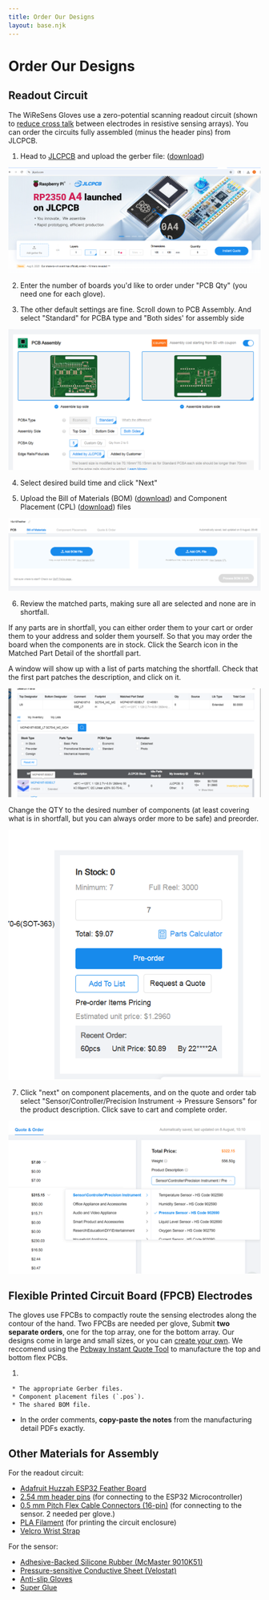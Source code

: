 ```yaml
---
title: Order Our Designs
layout: base.njk
---
```


# Order Our Designs



## Readout Circuit

The WiReSens Gloves use a zero-potential scanning readout circuit (shown to [reduce cross talk](https://www.sciencedirect.com/science/article/abs/pii/S0924424798002040) between electrodes in resistive sensing arrays). You can order the circuits fully assembled (minus the header pins) from JLCPCB. 

1. Head to [JLCPCB](https://jlcpcb.com/) and upload the gerber file: ([download](assets/16x16Feather.zip))

![add gerber](assets/add_gerber.png)

2. Enter the number of boards you'd like to order under "PCB Qty" (you need one for each glove). 

3. The other default settings are fine. Scroll down to PCB Assembly. And select "Standard" for PCBA type and "Both sides' for assembly side

![assembly](assets/pcb_assembly.png)

4. Select desired build time and click "Next"

5. Upload the Bill of Materials  (BOM) ([download](assets/bom.csv)) and Component Placement (CPL) ([download](assets/positions.csv)) files

![bom](assets/bom_cpl.png)

6. Review the matched parts, making sure all are selected and none are in shortfall. 



If any parts are in shortfall, you can either order them to your cart or order them to your address and solder them yourself. So that you may order the board when the components are in stock. Click the Search icon in the Matched Part Detail of the shortfall part.

A window will show up with a list of parts matching the shortfall. Check that the first part patches the description, and click on it.

![shortfall](assets/shortfall.png)

Change the QTY to the desired number of components (at least covering what is in shortfall, but you can always order more to be safe) and preorder.

![preorder](assets/preorder.png)

7. Click "next" on component placements, and on the quote and order tab select "Sensor/Controller/Precision Instrument -> Pressure Sensors" for the product description. Click save to cart and complete order. 

![complete](assets/complete_order.png)


## Flexible Printed Circuit Board (FPCB) Electrodes

The gloves use FPCBs to compactly route the sensing electrodes along the contour of the hand. Two FPCBs are needed per glove, Submit **two separate orders**, one for the top array, one for the bottom array. Our designs come in large and small sizes, or you can [create your own](). We reccomend using the [Pcbway Instant Quote Tool](https://www.pcbway.com/flexible.aspx) to manufacture the top and bottom flex PCBs.

1. 

     * The appropriate Gerber files.
     * Component placement files (`.pos`).
     * The shared BOM file.
   * In the order comments, **copy-paste the notes** from the manufacturing detail PDFs exactly.



## Other Materials for Assembly

For the readout circuit:

* [Adafruit Huzzah ESP32 Feather Board](https://www.digikey.com/en/products/detail/adafruit-industries-llc/3591/8119805?gclsrc=aw.ds&gad_source=1&gad_campaignid=20243136172&gbraid=0AAAAADrbLlgIO8C_ilnVVgWgsCbx8uOy1&gclid=CjwKCAjwwNbEBhBpEiwAFYLtGMsl5UhCbYTguXWj6P3x7uX0yz5KJd8kKBPR7fHwGWJzBXyPuz6oORoCrzEQAvD_BwE)
* [2.54 mm header pins](https://www.amazon.com/2-54mm-Stright-Female-Single-Connector/dp/B0DYYL6CQF?gQT=1) (for connecting to the ESP32 Microcontroller)
* [0.5 mm Pitch Flex Cable Connectors (16-pin)](https://www.amazon.com/dp/B07RY9QZ4Q) (for connecting to the sensor. 2 needed per glove.)
* [PLA Filament](https://www.matterhackers.com/store/l/pro-series-pla/sk/MY6C8H7E) (for printing the circuit enclosure)
* [Velcro Wrist Strap](https://www.amazon.com/VELCRO-Brand-ONE-WRAP-Double-Sided-Multi-Purpose/dp/B00JWU77N2/ref=sr_1_11?crid=1D6ZL1G7ND6Z5&dib=eyJ2IjoiMSJ9.-ycYKzOndCCCo7OcaxsPn6GhyrddOLFoIcQyazfgWO7SVIA75XHtZBpQGx_JMi4wTVHZvnfa0gvC0lsRa9C2P4y6aCsHLD4FUdbySjZDON7TTznO8knROgZEPL1bII_-4wLK7bIxW_SzHMWVUY2ktHyXhrBMDMYBo70kYNMIoJJg82pmGvEUe3tB90TKeoABJuoY0-JS69h-A6MigTCtb3Z2ZdEwhlvzsE8bxezqwRPE-a1_edVr-PMw7uje8zeTHjqd_-KnGX8ApM-3Q9KCpZ_BygR95a3yvVvYuPOeExY.F-Git40A0vEgHGfnzXMoIRJ3LJ_HachBhDROv_GkK2o&dib_tag=se&keywords=amazon%2Bvelcro%2Broll&qid=1754663856&sprefix=amazon%2Bvelcro%2Broll%2Caps%2C102&sr=8-11&th=1)

For the sensor:
* [Adhesive-Backed Silicone Rubber (McMaster 9010K51)](https://www.mcmaster.com/catalog/131/4075/9010K51)
* [Pressure-sensitive Conductive Sheet (Velostat)](https://www.testequity.com/product/105ST1704-1704-36X150?gad_source=1&gad_campaignid=15361162544&gbraid=0AAAAACbfxe3enEdoGNHWxGsmpIO1VT7L9&gclid=CjwKCAjwwNbEBhBpEiwAFYLtGLfEWRpY1I3_rKat3TOYgGDo0PvJwmjR_XOuapeyblOQraFduUomABoC7JEQAvD_BwE)
* [Anti-slip Gloves](https://www.amazon.com/dp/B092HM55SQ?ref=ppx_yo2ov_dt_b_fed_asin_title&th=1)
* [Super Glue](https://www.amazon.com/GH1200-Brush-Applicator-Nozzle-Cyanoacrylate/dp/B0D9SR1XNP/ref=sr_1_3?dib=eyJ2IjoiMSJ9.XOjNPA5U1xDtBJUZWk7DHXejkpRsMFpxCZxejko5J5Tjvt_lrNILVLFK5RsFqUpz4QOA_ex2JyfQAYZJL-kKh9f3UIBBF4qseMsiLeo3JbH5UcLUeDwVSA2y3jMWUKmXs42pgt-5_zETAYzSXW7lBNhx_giOEf0A9kZz1F1MKeW-S_FHVVE_SFYUwWfsyemD0vOR9w5VDMar2zsSOmmtOpC6IoHWzX90ZB7kvMe8gFY.Bf2M33syK1qe436yDlzgt2DI8hMu6ps5K2PSACJ_9cw&dib_tag=se&hvadid=548236050385&hvdev=c&hvexpln=0&hvlocphy=9002000&hvnetw=g&hvocijid=14014353149079918094--&hvqmt=e&hvrand=14014353149079918094&hvtargid=kwd-1183129925929&hydadcr=29474_10168008&keywords=super+glue+on+amazon&mcid=14a6ea32bba73e9387210ce40e1804f5&qid=1754664474&sr=8-3)
